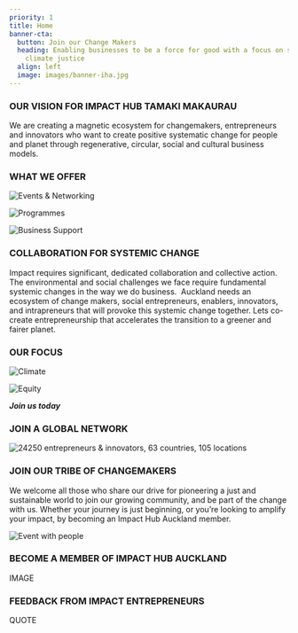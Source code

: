 ```yaml
---
priority: 1
title: Home
banner-cta:
  button: Join our Change Makers
  heading: Enabling businesses to be a force for good with a focus on social &
    climate justice
  align: left
  image: images/banner-iha.jpg
---
```

### OUR VISION FOR IMPACT HUB TAMAKI MAKAURAU

We are creating a magnetic ecosystem for changemakers, entrepreneurs and innovators who want to create positive systematic change for people and planet through regenerative, circular, social and cultural business models. 

### WHAT WE OFFER

![Events & Networking](images/1.png "Events & Networking")

![Programmes](images/2.png "Programmes")

![Business Support](images/3.png "Business Support")

### COLLABORATION FOR SYSTEMIC CHANGE

Impact requires significant, dedicated collaboration and collective action. The environmental and social challenges we face require fundamental systemic changes in the way we do business.  Auckland needs an ecosystem of change makers, social entrepreneurs, enablers, innovators, and intrapreneurs that will provoke this systemic change together. Lets co-create entrepreneurship that accelerates the transition to a greener and fairer planet.

### OUR FOCUS

![Climate](images/4.png "Climate")

![Equity](images/5.png "Equity")

***Join us today***

### JOIN A GLOBAL NETWORK

![24250 entrepreneurs & innovators, 63 countries, 105 locations ](images/banner-ih-global-impact-.png)

### JOIN OUR TRIBE OF CHANGEMAKERS

We welcome all those who share our drive for pioneering a just and sustainable world to join our growing community, and be part of the change with us. Whether your journey is just beginning, or you’re looking to amplify your impact, by becoming an Impact Hub Auckland member.

![Event with people](images/banner-bottom-page.jpg "Join our tribe of change makers")

### BECOME A MEMBER OF IMPACT HUB AUCKLAND

IMAGE

### FEEDBACK FROM IMPACT ENTREPRENEURS

QUOTE